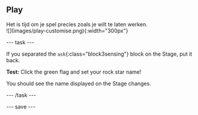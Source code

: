 ## Play

<div style="display: flex; flex-wrap: wrap">
<div style="flex-basis: 200px; flex-grow: 1; margin-right: 15px;">
Het is tijd om je spel precies zoals je wilt te laten werken.
</div>
<div>
![](images/play-customise.png){:width="300px"}
</div>
</div>

--- task ---

If you separated the `ask`{:class="block3sensing"} block on the Stage, put it back.

**Test:** Click the green flag and set your rock star name!

You should see the name displayed on the Stage changes.

--- /task ---

--- save ---
